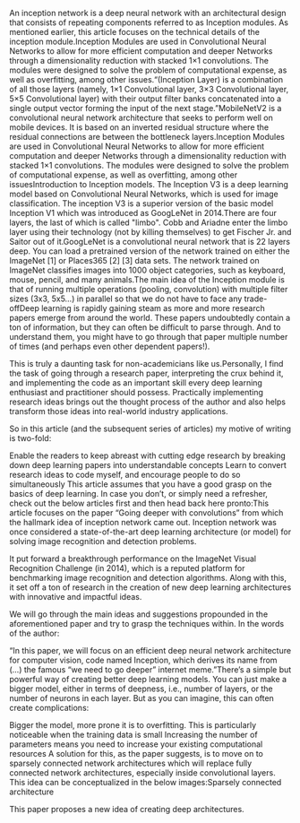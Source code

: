 An inception network is a deep neural network with an architectural design that consists of repeating components referred to as Inception modules. As mentioned earlier, this article focuses on the technical details of the inception module.Inception Modules are used in Convolutional Neural Networks to allow for more efficient computation and deeper Networks through a dimensionality reduction with stacked 1×1 convolutions. The modules were designed to solve the problem of computational expense, as well as overfitting, among other issues.“(Inception Layer) is a combination of all those layers (namely, 1×1 Convolutional layer, 3×3 Convolutional layer, 5×5 Convolutional layer) with their output filter banks concatenated into a single output vector forming the input of the next stage.”MobileNetV2 is a convolutional neural network architecture that seeks to perform well on mobile devices. It is based on an inverted residual structure where the residual connections are between the bottleneck layers.Inception Modules are used in Convolutional Neural Networks to allow for more efficient computation and deeper Networks through a dimensionality reduction with stacked 1×1 convolutions. The modules were designed to solve the problem of computational expense, as well as overfitting, among other issuesIntroduction to Inception models. The Inception V3 is a deep learning model based on Convolutional Neural Networks, which is used for image classification. The inception V3 is a superior version of the basic model Inception V1 which was introduced as GoogLeNet in 2014.There are four layers, the last of which is called "limbo". Cobb and Ariadne enter the limbo layer using their technology (not by killing themselves) to get Fischer Jr. and Saitor out of it.GoogLeNet is a convolutional neural network that is 22 layers deep. You can load a pretrained version of the network trained on either the ImageNet [1] or Places365 [2] [3] data sets. The network trained on ImageNet classifies images into 1000 object categories, such as keyboard, mouse, pencil, and many animals.The main idea of the Inception module is that of running multiple operations (pooling, convolution) with multiple filter sizes (3x3, 5x5…) in parallel so that we do not have to face any trade-offDeep learning is rapidly gaining steam as more and more research papers emerge from around the world. These papers undoubtedly contain a ton of information, but they can often be difficult to parse through. And to understand them, you might have to go through that paper multiple number of times (and perhaps even other dependent papers!).

This is truly a daunting task for non-academicians like us.Personally, I find the task of going through a research paper, interpreting the crux behind it, and implementing the code as an important skill every deep learning enthusiast and practitioner should possess. Practically implementing research ideas brings out the thought process of the author and also helps transform those ideas into real-world industry applications.

So in this article (and the subsequent series of articles) my motive of writing is two-fold:

Enable the readers to keep abreast with cutting edge research by breaking down deep learning papers into understandable concepts
Learn to convert research ideas to code myself, and encourage people to do so simultaneously
This article assumes that you have a good grasp on the basics of deep learning. In case you don’t, or simply need a refresher, check out the below articles first and then head back here pronto:This article focuses on the paper “Going deeper with convolutions” from which the hallmark idea of inception network came out. Inception network was once considered a state-of-the-art deep learning architecture (or model) for solving image recognition and detection problems.

It put forward a breakthrough performance on the ImageNet Visual Recognition Challenge (in 2014), which is a reputed platform for benchmarking image recognition and detection algorithms. Along with this, it set off a ton of research in the creation of new deep learning architectures with innovative and impactful ideas.

We will go through the main ideas and suggestions propounded in the aforementioned paper and try to grasp the techniques within. In the words of the author:

“In this paper, we will focus on an efficient deep neural network architecture for computer vision, code named Inception, which derives its name from (…) the famous “we need to go deeper” internet meme.”There’s a simple but powerful way of creating better deep learning models. You can just make a bigger model, either in terms of deepness, i.e., number of layers, or the number of neurons in each layer. But as you can imagine, this can often create complications:

Bigger the model, more prone it is to overfitting. This is particularly noticeable when the training data is small
Increasing the number of parameters means you need to increase your existing computational resources
A solution for this, as the paper suggests, is to move on to sparsely connected network architectures which will replace fully connected network architectures, especially inside convolutional layers. This idea can be conceptualized in the below images:Sparsely connected architecture

This paper proposes a new idea of creating deep architectures.
